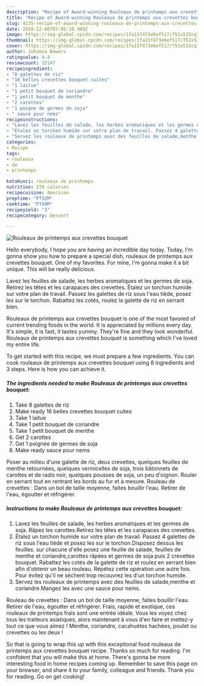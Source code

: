 ```yaml
---
description: "Recipe of Award-winning Rouleaux de printemps aux crevettes bouquet"
title: "Recipe of Award-winning Rouleaux de printemps aux crevettes bouquet"
slug: 4135-recipe-of-award-winning-rouleaux-de-printemps-aux-crevettes-bouquet
date: 2020-12-06T07:05:28.909Z
image: https://img-global.cpcdn.com/recipes/1fa15f473e6ef517/751x532cq70/rouleaux-de-printemps-aux-crevettes-bouquet-photo-principale-de-la-recette.jpg
thumbnail: https://img-global.cpcdn.com/recipes/1fa15f473e6ef517/751x532cq70/rouleaux-de-printemps-aux-crevettes-bouquet-photo-principale-de-la-recette.jpg
cover: https://img-global.cpcdn.com/recipes/1fa15f473e6ef517/751x532cq70/rouleaux-de-printemps-aux-crevettes-bouquet-photo-principale-de-la-recette.jpg
author: Johanna Bowers
ratingvalue: 4.4
reviewcount: 32147
recipeingredient:
- "8 galettes de riz"
- "16 belles crevettes bouquet cuites"
- "1 laitue"
- "1 petit bouquet de coriandre"
- "1 petit bouquet de menthe"
- "2 carottes"
- "1 poigne de germes de soja"
- " sauce pour nems"
recipeinstructions:
- "Lavez les feuilles de salade, les herbes aromatiques et les germes de soja. Râpez les carottes.Retirez les têtes et les carapaces des crevettes."
- "Étalez un torchon humide sur votre plan de travail. Passez 4 galettes de riz sous l&#39;eau tiède et posez les sur le torchon.Disposez dessus les feuilles. sur chacune d&#39;elle posez une feuille de salade, feuilles de menthe et coriandre,carottes râpées et germes de soja puis 2 crevettes bouquet. Rabattez les cotés de la galette de riz et roulez en serrant bien afin d&#39;obtenir un beau rouleau. Répétez cette opération une autre fois. Pour évitez qu&#39;il ne sèchent trop recouvrez les d&#39;un torchon humide."
- "Servez les rouleaux de printemps avec des feuilles de salade,menthe et coriandre.Mangez les avec une sauce pour nems."
categories:
- Recipe
tags:
- rouleaux
- de
- printemps

katakunci: rouleaux de printemps 
nutrition: 278 calories
recipecuisine: American
preptime: "PT32M"
cooktime: "PT49M"
recipeyield: "3"
recipecategory: Dessert

---
```



![Rouleaux de printemps aux crevettes bouquet](https://img-global.cpcdn.com/recipes/1fa15f473e6ef517/751x532cq70/rouleaux-de-printemps-aux-crevettes-bouquet-photo-principale-de-la-recette.jpg)

Hello everybody, I hope you are having an incredible day today. Today, I'm gonna show you how to prepare a special dish, rouleaux de printemps aux crevettes bouquet. One of my favorites. For mine, I'm gonna make it a bit unique. This will be really delicious.

Lavez les feuilles de salade, les herbes aromatiques et les germes de soja. Retirez les têtes et les carapaces des crevettes. Étalez un torchon humide sur votre plan de travail. Passez les galettes de riz sous l&#39;eau tiède, posez les sur le torchon. Rabattez les cotés, roulez la galette de riz en serrant bien.

Rouleaux de printemps aux crevettes bouquet is one of the most favored of current trending foods in the world. It is appreciated by millions every day. It's simple, it is fast, it tastes yummy. They're fine and they look wonderful. Rouleaux de printemps aux crevettes bouquet is something which I've loved my entire life.


To get started with this recipe, we must prepare a few ingredients. You can cook rouleaux de printemps aux crevettes bouquet using 8 ingredients and 3 steps. Here is how you can achieve it.

<!--inarticleads1-->

##### The ingredients needed to make Rouleaux de printemps aux crevettes bouquet:

1. Take 8 galettes de riz
1. Make ready 16 belles crevettes bouquet cuites
1. Take 1 laitue
1. Take 1 petit bouquet de coriandre
1. Take 1 petit bouquet de menthe
1. Get 2 carottes
1. Get 1 poignée de germes de soja
1. Make ready  sauce pour nems


Poser au milieu d&#39;une galette de riz, deux crevettes, quelques feuilles de menthe retournées, quelques vermicelles de soja, trois bâtonnets de carottes et de radis noir, quelques pousses de soja, un peu d&#39;oignon. Rouler en serrant tout en rentrant les bords au fur et à mesure. Rouleau de crevettes : Dans un bol de taille moyenne, faites bouillir l&#39;eau. Retirer de l&#39;eau, égoutter et réfrigérer. 

<!--inarticleads2-->

##### Instructions to make Rouleaux de printemps aux crevettes bouquet:

1. Lavez les feuilles de salade, les herbes aromatiques et les germes de soja. Râpez les carottes.Retirez les têtes et les carapaces des crevettes.
1. Étalez un torchon humide sur votre plan de travail. Passez 4 galettes de riz sous l&#39;eau tiède et posez les sur le torchon.Disposez dessus les feuilles. sur chacune d&#39;elle posez une feuille de salade, feuilles de menthe et coriandre,carottes râpées et germes de soja puis 2 crevettes bouquet. Rabattez les cotés de la galette de riz et roulez en serrant bien afin d&#39;obtenir un beau rouleau. Répétez cette opération une autre fois. Pour évitez qu&#39;il ne sèchent trop recouvrez les d&#39;un torchon humide.
1. Servez les rouleaux de printemps avec des feuilles de salade,menthe et coriandre.Mangez les avec une sauce pour nems.


Rouleau de crevettes : Dans un bol de taille moyenne, faites bouillir l&#39;eau. Retirer de l&#39;eau, égoutter et réfrigérer. Frais, rapide et exotique, ces rouleaux de printemps frais sont une entrée idéale. Vous les voyez chez tous les traiteurs asiatiques, alors maintenant à vous d&#39;en faire et mettez-y tout ce que vous aimez ! Menthe, coriandre, cacahuètes hachées, poulet ou crevettes ou les deux ! 

So that is going to wrap this up with this exceptional food rouleaux de printemps aux crevettes bouquet recipe. Thanks so much for reading. I'm confident that you will make this at home. There's gonna be more interesting food in home recipes coming up. Remember to save this page on your browser, and share it to your family, colleague and friends. Thank you for reading. Go on get cooking!
